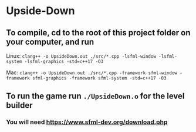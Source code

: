 # Upside-Down

## To compile, cd to the root of this project folder on your computer, and run

Linux: `clang++ -o UpsideDown.out ./src/*.cpp -lsfml-window -lsfml-system -lsfml-graphics -std=c++17 -O3` 

Mac: `clang++ -o UpsideDown.out ./src/*.cpp -framework sfml-window -framework sfml-graphics -framework sfml-system -std=c++17 -O3`

## To run the game run `./UpsideDown.o` for the level builder

### You will need https://www.sfml-dev.org/download.php
